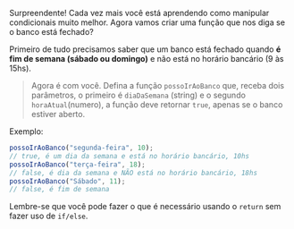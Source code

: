 Surpreendente! Cada vez mais você está aprendendo como manipular condicionais muito melhor. Agora vamos criar uma função que nos diga se o banco está fechado?

Primeiro de tudo precisamos saber que um banco está fechado quando **é fim de semana (sábado ou domingo)** e não está no horário bancário (9 às 15hs).

> Agora é com você. Defina a função `possoIrAoBanco` que, receba dois parâmetros, o primeiro é  `diaDaSemana` (string)  e o segundo `horaAtual`(numero), a função deve retornar `true`, apenas se o banco estiver aberto.

Exemplo:

```javascript
possoIrAoBanco("segunda-feira", 10);
// true, é um dia da semana e está no horário bancário, 10hs
possoIrAoBanco("terça-feira", 18);
// false, é dia da semana e NÃO está no horário bancário, 18hs
possoIrAoBanco("Sábado", 11);
// false, é fim de semana
```

Lembre-se que você pode fazer o que é necessário usando o `return` sem fazer uso de `if/else`.
